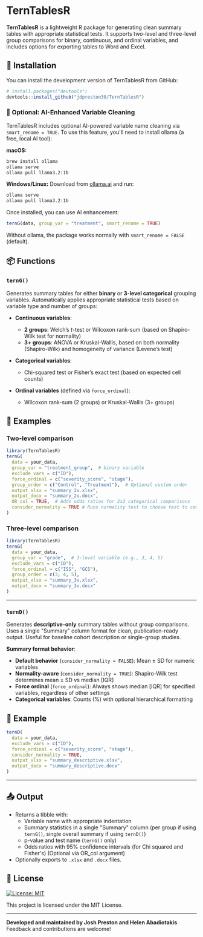 # TernTablesR
**TernTablesR** is a lightweight R package for generating clean summary tables with appropriate statistical tests. It supports two-level and three-level group comparisons for binary, continuous, and ordinal variables, and includes options for exporting tables to Word and Excel.

## 🚀 Installation

You can install the development version of TernTablesR from GitHub:

```r
# install.packages("devtools")
devtools::install_github("jdpreston30/TernTablesR")
```

### 🤖 Optional: AI-Enhanced Variable Cleaning

TernTablesR includes optional AI-powered variable name cleaning via `smart_rename = TRUE`. To use this feature, you'll need to install ollama (a free, local AI tool):

**macOS:**
```bash
brew install ollama
ollama serve
ollama pull llama3.2:1b
```

**Windows/Linux:** Download from [ollama.ai](https://ollama.ai) and run:
```bash
ollama serve
ollama pull llama3.2:1b
```

Once installed, you can use AI enhancement:
```r
ternG(data, group_var = "treatment", smart_rename = TRUE)
```

Without ollama, the package works normally with `smart_rename = FALSE` (default).

## 📦 Functions

### `ternG()`

Generates summary tables for either **binary** or **3-level categorical** grouping variables. Automatically applies appropriate statistical tests based on variable type and number of groups:

- **Continuous variables**:
  - **2 groups**: Welch’s *t*-test or Wilcoxon rank-sum (based on Shapiro-Wilk test for normality)
  - **3+ groups**: ANOVA or Kruskal-Wallis, based on both normality (Shapiro-Wilk) and homogeneity of variance (Levene’s test)

- **Categorical variables**:
  - Chi-squared test or Fisher’s exact test (based on expected cell counts)

- **Ordinal variables** (defined via `force_ordinal`):
  - Wilcoxon rank-sum (2 groups) or Kruskal-Wallis (3+ groups)

## 📝 Examples

### Two-level comparison

```r
library(TernTablesR)
ternG(
  data = your_data,
  group_var = "treatment_group",  # binary variable
  exclude_vars = c("ID"),
  force_ordinal = c("severity_score", "stage"),
  group_order = c("Control", "Treatment"),  # Optional custom order
  output_xlsx = "summary_2v.xlsx",
  output_docx = "summary_2v.docx",
  OR_col = TRUE,  # Adds odds ratios for 2x2 categorical comparisons
  consider_normality = TRUE # Runs normality test to choose test to compare means (default)
)
```

### Three-level comparison

```r
library(TernTablesR)
ternG(
  data = your_data,
  group_var = "grade",  # 3-level variable (e.g., 3, 4, 5)
  exclude_vars = c("ID"),
  force_ordinal = c("ISS", "GCS"),
  group_order = c(3, 4, 5),
  output_xlsx = "summary_3v.xlsx",
  output_docx = "summary_3v.docx"
)
```

---

### `ternD()`

Generates **descriptive-only** summary tables without group comparisons. Uses a single "Summary" column format for clean, publication-ready output. Useful for baseline cohort description or single-group studies.

**Summary format behavior**:
- **Default behavior** (`consider_normality = FALSE`): Mean ± SD for numeric variables
- **Normality-aware** (`consider_normality = TRUE`): Shapiro-Wilk test determines mean ± SD vs median [IQR]
- **Force ordinal** (`force_ordinal`): Always shows median [IQR] for specified variables, regardless of other settings
- **Categorical variables**: Counts (%) with optional hierarchical formatting

## 📝 Example

```r
ternD(
  data = your_data,
  exclude_vars = c("ID"),
  force_ordinal = c("severity_score", "stage"),
  consider_normality = TRUE,
  output_xlsx = "summary_descriptive.xlsx",
  output_docx = "summary_descriptive.docx"
)
```

---

## 📤 Output

- Returns a tibble with:
  - Variable name with appropriate indentation
  - Summary statistics in a single "Summary" column (per group if using `ternG()`, single overall summary if using `ternD()`)  
  - p-value and test name (`ternG()` only)
  - Odds ratios with 95% confidence intervals (for Chi squared and Fisher's) (Optional via OR_col argument)
- Optionally exports to `.xlsx` and `.docx` files.


## 📄 License

[![License: MIT](https://img.shields.io/badge/license-MIT-green.svg)](LICENSE)

This project is licensed under the MIT License.

---

**Developed and maintained by Josh Preston and Helen Abadiotakis**  
Feedback and contributions are welcome!
